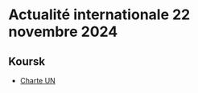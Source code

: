 # Actualité internationale 22 novembre 2024
## Koursk

- [Charte UN](https://www.un.org/fr/about-us/un-charter/full-text)
